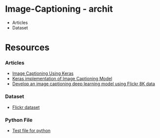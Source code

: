 # Image-Captioning - archit
- Articles
- Dataset

# Resources
### Articles
- [Image Captioning Using Keras](https://towardsdatascience.com/image-captioning-with-keras-teaching-computers-to-describe-pictures-c88a46a311b8)
- [Keras implementation of Image Captioning Model](https://medium.com/@faizanmustafa75/keras-implementation-of-image-captioning-model-3a7ab68e67d4)
- [Develop an image captioning deep learning model using Flickr 8K data](https://fairyonice.github.io/Develop_an_image_captioning_deep_learning_model_using_Flickr_8K_data.html)

### Dataset
- [Flickr dataset](http://academictorrents.com/details/9dea07ba660a722ae1008c4c8afdd303b6f6e53b)

### Python File
- [Test file for python](test.py)